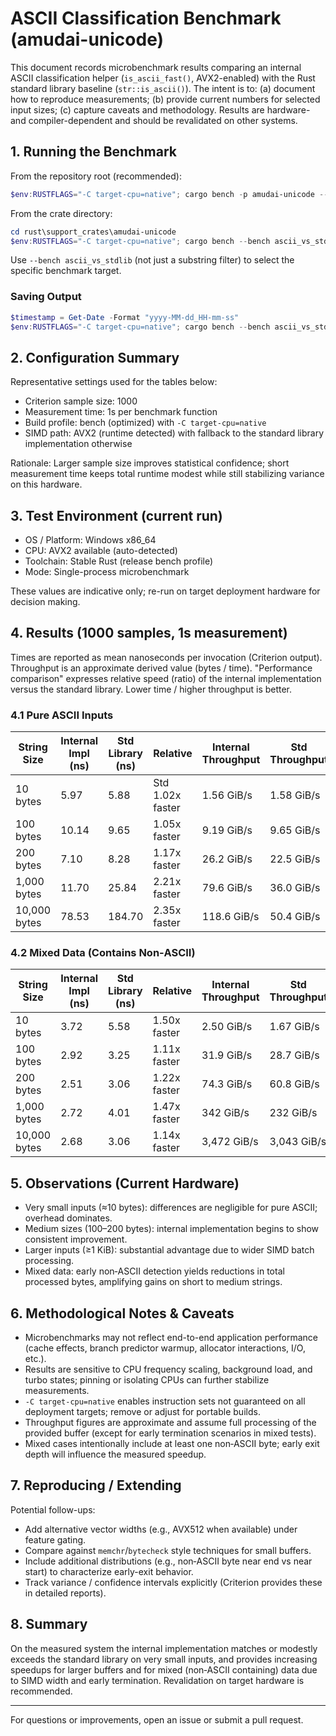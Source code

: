 # ASCII Classification Benchmark (amudai-unicode)

This document records microbenchmark results comparing an internal ASCII classification helper (`is_ascii_fast()`, AVX2-enabled) with the Rust standard library baseline (`str::is_ascii()`). The intent is to: (a) document how to reproduce measurements; (b) provide current numbers for selected input sizes; (c) capture caveats and methodology. Results are hardware- and compiler-dependent and should be revalidated on other systems.

## 1. Running the Benchmark

From the repository root (recommended):

```powershell
$env:RUSTFLAGS="-C target-cpu=native"; cargo bench -p amudai-unicode --bench ascii_vs_stdlib -- --sample-size 1000 --measurement-time 1
```

From the crate directory:

```powershell
cd rust\support_crates\amudai-unicode
$env:RUSTFLAGS="-C target-cpu=native"; cargo bench --bench ascii_vs_stdlib -- --sample-size 1000 --measurement-time 1
```

Use `--bench ascii_vs_stdlib` (not just a substring filter) to select the specific benchmark target.

### Saving Output

```powershell
$timestamp = Get-Date -Format "yyyy-MM-dd_HH-mm-ss"
$env:RUSTFLAGS="-C target-cpu=native"; cargo bench --bench ascii_vs_stdlib -- --sample-size 1000 --measurement-time 1 2>&1 | Tee-Object -FilePath "benchmark_results_$timestamp.txt"
```

## 2. Configuration Summary

Representative settings used for the tables below:

* Criterion sample size: 1000
* Measurement time: 1s per benchmark function
* Build profile: bench (optimized) with `-C target-cpu=native`
* SIMD path: AVX2 (runtime detected) with fallback to the standard library implementation otherwise

Rationale: Larger sample size improves statistical confidence; short measurement time keeps total runtime modest while still stabilizing variance on this hardware.

## 3. Test Environment (current run)

* OS / Platform: Windows x86_64
* CPU: AVX2 available (auto-detected)
* Toolchain: Stable Rust (release bench profile)
* Mode: Single-process microbenchmark

These values are indicative only; re-run on target deployment hardware for decision making.

## 4. Results (1000 samples, 1s measurement)

Times are reported as mean nanoseconds per invocation (Criterion output). Throughput is an approximate derived value (bytes / time). "Performance comparison" expresses relative speed (ratio) of the internal implementation versus the standard library. Lower time / higher throughput is better.

### 4.1 Pure ASCII Inputs

| String Size | Internal Impl (ns) | Std Library (ns) | Relative | Internal Throughput | Std Throughput |
|-------------|--------------------|------------------|---------|--------------------|----------------|
| 10 bytes    | 5.97               | 5.88             | Std 1.02x faster | 1.56 GiB/s         | 1.58 GiB/s     |
| 100 bytes   | 10.14              | 9.65             | 1.05x faster     | 9.19 GiB/s         | 9.65 GiB/s     |
| 200 bytes   | 7.10               | 8.28             | 1.17x faster     | 26.2 GiB/s         | 22.5 GiB/s     |
| 1,000 bytes | 11.70              | 25.84            | 2.21x faster     | 79.6 GiB/s         | 36.0 GiB/s     |
| 10,000 bytes| 78.53              | 184.70           | 2.35x faster     | 118.6 GiB/s        | 50.4 GiB/s     |

### 4.2 Mixed Data (Contains Non‑ASCII)

| String Size | Internal Impl (ns) | Std Library (ns) | Relative | Internal Throughput | Std Throughput |
|-------------|--------------------|------------------|---------|--------------------|----------------|
| 10 bytes    | 3.72               | 5.58             | 1.50x faster     | 2.50 GiB/s         | 1.67 GiB/s     |
| 100 bytes   | 2.92               | 3.25             | 1.11x faster     | 31.9 GiB/s         | 28.7 GiB/s     |
| 200 bytes   | 2.51               | 3.06             | 1.22x faster     | 74.3 GiB/s         | 60.8 GiB/s     |
| 1,000 bytes | 2.72               | 4.01             | 1.47x faster     | 342 GiB/s          | 232 GiB/s      |
| 10,000 bytes| 2.68               | 3.06             | 1.14x faster     | 3,472 GiB/s        | 3,043 GiB/s    |

## 5. Observations (Current Hardware)

* Very small inputs (≈10 bytes): differences are negligible for pure ASCII; overhead dominates.
* Medium sizes (100–200 bytes): internal implementation begins to show consistent improvement.
* Larger inputs (≥1 KiB): substantial advantage due to wider SIMD batch processing.
* Mixed data: early non‑ASCII detection yields reductions in total processed bytes, amplifying gains on short to medium strings.

## 6. Methodological Notes & Caveats

* Microbenchmarks may not reflect end-to-end application performance (cache effects, branch predictor warmup, allocator interactions, I/O, etc.).
* Results are sensitive to CPU frequency scaling, background load, and turbo states; pinning or isolating CPUs can further stabilize measurements.
* `-C target-cpu=native` enables instruction sets not guaranteed on all deployment targets; remove or adjust for portable builds.
* Throughput figures are approximate and assume full processing of the provided buffer (except for early termination scenarios in mixed tests).
* Mixed cases intentionally include at least one non‑ASCII byte; early exit depth will influence the measured speedup.

## 7. Reproducing / Extending

Potential follow-ups:

* Add alternative vector widths (e.g., AVX512 when available) under feature gating.
* Compare against `memchr`/`bytecheck` style techniques for small buffers.
* Include additional distributions (e.g., non‑ASCII byte near end vs near start) to characterize early-exit behavior.
* Track variance / confidence intervals explicitly (Criterion provides these in detailed reports).

## 8. Summary

On the measured system the internal implementation matches or modestly exceeds the standard library on very small inputs, and provides increasing speedups for larger buffers and for mixed (non‑ASCII containing) data due to SIMD width and early termination. Revalidation on target hardware is recommended.

---

For questions or improvements, open an issue or submit a pull request.
